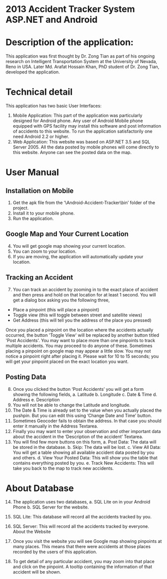 # 2013 Accident Tracker System ASP.NET and Android
 
# Description of the application:

This application was first thought by Dr. Zong Tian as part of his ongoing research on Intelligent Transportation System at the University of Nevada, Reno in USA. Later Md. Arafat Hossain Khan, PhD student of Dr. Zong Tian, developed the application.

# Technical detail
This application has two basic User Interfaces:
1.	Mobile Application: This part of the application was particularly designed for Android phone. Any user of Android Mobile phone equipped with GPS facility may install this software and post information of accidents to this website. To run the application satisfactorily one need Android 2.2 or higher.
2.	Web Application: This website was based on ASP.NET 3.5 and SQL Server 2005. All the data posted by mobile phones will come directly to this website. Anyone can see the posted data on the map.

# User Manual

## Installation on Mobile
1.	Get the apk file from the ‘\Android-Accident-Tracker\bin’ folder of the project.
2.	Install it to your mobile phone.
3.	Run the application.
## Google Map and Your Current Location
4.	You will get google map showing your current location.
5.	 You can zoom to your location.
6.	 If you are moving, the application will automatically update your location.
## Tracking an Accident
7.	You can track an accident by zooming in to the exact place of accident and then press and hold on that location for at least 1 second. You will get a dialog box asking you the following three,

-	 Place a pinpoint (this will place a pinpoint)
-	Toggle view (this will toggle between street and satellite views)
- Get Address (this will tell you the address of the place you pressed)


Once you placed a pinpoint on the location where the accidents actually occurred, the button 'Toggle View' will be replaced by another button titled 'Post Accidents'. You may want to place more than one pinpoints to track multiple accidents. You may proceed to do anyone of these. Sometimes placing a pinpoint on google map may appear a little slow. You may not notice a pinpoint right after placing it. Please wait for 10 to 15 seconds; you will get your pinpoint placed on the exact location you want.


## Posting Data

8.	Once you clicked the button ‘Post Accidents’ you will get a form showing the following fields,
a.	Latitude
b.	Longitude
c.	Date & Time
d.	Address
e.	Description
9.	 You will not be able to change the Latitude and longitude.
10.	The Date & Time is already set to the value when you actually placed the pushpin. But you can edit this using ‘Change Date and Time’ button.
11.	Sometimes Geocoder fails to obtain the address. In that case you should enter it manually in the Address Textarea.
12.	Finally you may want to enter your observation and other important data about the accident in the ‘Description of the accident’ Textarea.
13.	You will find few more buttons on this form,
a.	Post Data: The data will be stored in the database.
b.	Skip: The data will be lost.
c.	View All Data: You will get a table showing all available accident data posted by you and others.
d.	View Your Posted Data: This will show you the table that contains everything posted by you.
e.	Track New Accidents: This will take you back to the map to track new accidents.

# About Database

14.	The application uses two databases,
a.	SQL Lite on in your Android Phone
b.	SQL Server for the website.
15.	SQL Lite: This database will record all the accidents tracked by you.
16.	SQL Server: This will record all the accidents tracked by everyone.
About the Website

17.	Once you visit the website you will see Google map showing pinpoints at many places. This means that there were accidents at those places recorded by the users of this application.
18.	To get detail of any particular accident, you may zoom into that place and click on the pinpoint. A tooltip containing the information of that accident will be shown.
